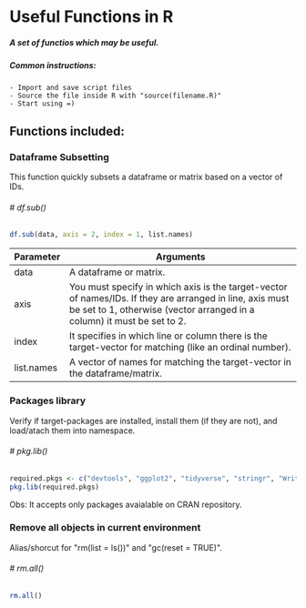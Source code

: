 # Useful Functions in R

##### A set of functios which may be useful.

##### Common instructions:
```
- Import and save script files
- Source the file inside R with "source(filename.R)"
- Start using =)
```


## Functions included:



### Dataframe Subsetting 
This function quickly subsets a dataframe or matrix based on a vector of IDs.
###### # df.sub()

```r
df.sub(data, axis = 2, index = 1, list.names)
```

| Parameter | Arguments |
| ------ | ------ |
| data| A dataframe or matrix. |
| axis | You must specify in which axis is the target-vector of names/IDs. If they are arranged in line, axis must be set to 1, otherwise (vector arranged in a column) it must be set to 2.  |
| index | It specifies in which line or column there is the target-vector for matching (like an ordinal number). |
| list.names | A vector of names for matching the target-vector in the dataframe/matrix. |



### Packages library
Verify if target-packages are installed, install them (if they are not), and load/atach them into namespace.
###### # pkg.lib()

```r
required.pkgs <- c("devtools", "ggplot2", "tidyverse", "stringr", "WriteXLS")
pkg.lib(required.pkgs)
```
Obs: It accepts only packages avaialable on CRAN repository.



### Remove all objects in current environment
Alias/shorcut for "rm(list = ls())" and "gc(reset = TRUE)".
###### # rm.all()

```r
rm.all()
```
